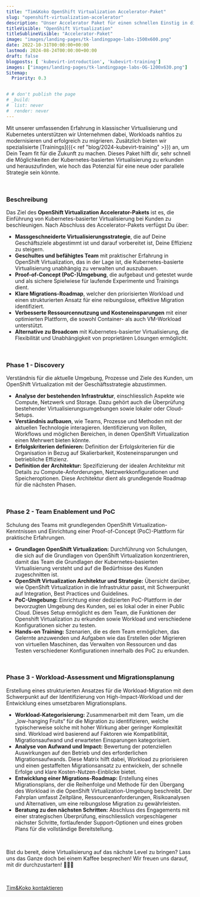 ```yaml
---
title: "Tim&Koko OpenShift Virtualization Accelerator-Paket"
slug: "openshift-virtualization-accelerator"
description: "Unser Accelerator Paket für einen schnellen Einstig in die OpenShift Virtualization Welt"
titleVisible: "OpenShift Virtualization"
titleSublineVisible: "Accelerator-Paket"
image: "images/landing-pages/tk-landingpage-labs-1500x600.png"
date: 2022-10-31T00:00:00+00:00
lastmod: 2024-08-24T00:00:00+00:00
draft: false
blogposts: [ 'kubevirt-introduction', 'kubevirt-training']
images: ["images/landing-pages/tk-landingpage-labs-OG-1200x630.png"]
Sitemap:
  Priority: 0.3


# # don't publish the page
# _build:
#  list: never
#  render: never
---
```



Mit unserer umfassenden Erfahrung in klassischer Virtualisierung und Kubernetes unterstützen wir Unternehmen dabei, Workloads nahtlos zu modernisieren und erfolgreich zu migrieren. Zusätzlich bieten wir spezialisierte [Trainings]({{< ref "blog/2024-kubevirt-training" >}}) an, um Dein Team fit für die Zukunft zu machen. Dieses Paket hilft dir, sehr schnell die Möglichkeiten der Kubernetes-basierten Virtualisierung zu erkunden und herauszufinden, wie hoch das Potenzial für eine neue oder parallele Strategie sein könnte.

&nbsp;

### Beschreibung

Das Ziel des **OpenShift Virtualization Accelerator-Pakets** ist es, die Einführung von Kubernetes-basierter Virtualisierung bei Kunden zu beschleunigen. Nach Abschluss des Accelerator-Pakets verfügst Du über:

* **Massgeschneiderte Virtualisierungsstrategie**, die auf Deine Geschäftsziele abgestimmt ist und darauf vorbereitet ist, Deine Effizienz zu steigern.
* **Geschultes und befähigtes Team** mit praktischer Erfahrung in OpenShift Virtualization, das in der Lage ist, die Kubernetes-basierte Virtualisierung unabhängig zu verwalten und auszubauen.
* **Proof-of-Concept (PoC-)Umgebung**, die aufgebaut und getestet wurde und als sichere Spielwiese für laufende Experimente und Trainings dient.
* **Klare Migrations-Roadmap**, welcher den priorisierten Workload und einen strukturierten Ansatz für eine reibungslose, effektive Migration identifiziert.
* **Verbesserte Ressourcennutzung und Kosteneinsparungen** mit einer optimierten Plattform, die sowohl Container- als auch VM-Workload unterstützt.
* **Alternative zu Broadcom** mit Kubernetes-basierter Virtualisierung, die Flexibilität und Unabhängigkeit von proprietären Lösungen ermöglicht.

&nbsp;

### Phase 1 - Discovery

Verständnis für die aktuelle Umgebung, Prozesse und Ziele des Kunden, um OpenShift Virtualization mit der Geschäftsstrategie abzustimmen.

* **Analyse der bestehenden Infrastruktur**, einschliesslich Aspekte wie Compute, Netzwerk und Storage. Dazu gehört auch die Überprüfung bestehender Virtualisierungsumgebungen sowie lokaler oder Cloud-Setups.
* **Verständnis aufbauen**, wie Teams, Prozesse und Methoden mit der aktuellen Technologie interagieren. Identifizierung von Rollen, Workflows und möglichen Bereichen, in denen OpenShift Virtualization einen Mehrwert bieten könnte.
* **Erfolgskriterien definieren:** Definition der Erfolgskriterien für die Organisation in Bezug auf Skalierbarkeit, Kosteneinsparungen und betriebliche Effizienz.
* **Definition der Architektur:** Spezifizierung der idealen Architektur mit Details zu Compute-Anforderungen, Netzwerkkonfigurationen und Speicheroptionen. Diese Architektur dient als grundlegende Roadmap für die nächsten Phasen.

&nbsp;

### Phase 2 - Team Enablement und PoC

Schulung des Teams mit grundlegenden OpenShift Virtualization-Kenntnissen und Einrichtung einer Proof-of-Concept (PoC)-Plattform für praktische Erfahrungen.

* **Grundlagen OpenShift Virtualization:** Durchführung von Schulungen, die sich auf die Grundlagen von OpenShift Virtualization konzentrieren, damit das Team die Grundlagen der Kubernetes-basierten Virtualisierung versteht und auf die Bedürfnisse des Kunden zugeschnitten ist.
* **OpenShift Virtualization Architektur und Strategie:** Übersicht darüber, wie OpenShift Virtualization in die Infrastruktur passt, mit Schwerpunkt auf Integration, Best Practices und Guidelines.
* **PoC-Umgebung:** Einrichtung einer dedizierten PoC-Plattform in der bevorzugten Umgebung des Kunden, sei es lokal oder in einer Public Cloud. Dieses Setup ermöglicht es dem Team, die Funktionen der Openshift Virtualization zu erkunden sowie Workload und verschiedene Konfigurationen sicher zu testen.
* **Hands-on Training:** Szenarien, die es dem Team ermöglichen, das Gelernte anzuwenden und Aufgaben wie das Erstellen oder Migrieren von virtuellen Maschinen, das Verwalten von Ressourcen und das Testen verschiedener Konfigurationen innerhalb des PoC zu erkunden.

&nbsp;

### Phase 3 - Workload-Assessment und Migrationsplanung

Erstellung eines strukturierten Ansatzes für die Workload-Migration mit dem Schwerpunkt auf der Identifizierung von High-Impact-Workload und der Entwicklung eines umsetzbaren Migrationsplans.

* **Workload-Kategorisierung:** Zusammenarbeit mit dem Team, um die „low-hanging Fruits“ für die Migration zu identifizieren, welche typischerweise solche mit hoher Wirkung aber geringer Komplexität sind. Workload wird basierend auf Faktoren wie Kompatibilität, Migrationsaufwand und erwarteten Einsparungen kategorisiert.
* **Analyse von Aufwand und Impact:** Bewertung der potenziellen Auswirkungen auf den Betrieb und des erforderlichen Migrationsaufwands. Diese Matrix hilft dabei, Workload zu priorisieren und einen gestaffelten Migrationsansatz zu entwickeln, der schnelle Erfolge und klare Kosten-Nutzen-Einblicke bietet.
* **Entwicklung einer Migrations-Roadmap:** Erstellung eines Migrationsplans, der die Reihenfolge und Methode für den Übergang des Workload in die OpenShift Virtualization-Umgebung beschreibt. Der Fahrplan umfasst Zeitpläne, Ressourcenanforderungen, Risikoanalysen und Alternativen, um eine reibungslose Migration zu gewährleisten.
* **Beratung zu den nächsten Schritten:** Abschluss des Engagements mit einer strategischen Überprüfung, einschliesslich vorgeschlagener nächster Schritte, fortlaufender Support-Optionen und eines groben Plans für die vollständige Bereitstellung.

&nbsp;

Bist du bereit, deine Virtualisierung auf das nächste Level zu bringen? Lass uns das Ganze doch bei einem Kaffee besprechen! Wir freuen uns darauf, mit dir durchzustarten! 🚀🚀🚀

&nbsp;

<a class="btn btn-primary rounded-pill" href="mailto:hallo@tim-koko.ch">Tim&Koko kontaktieren</a>
